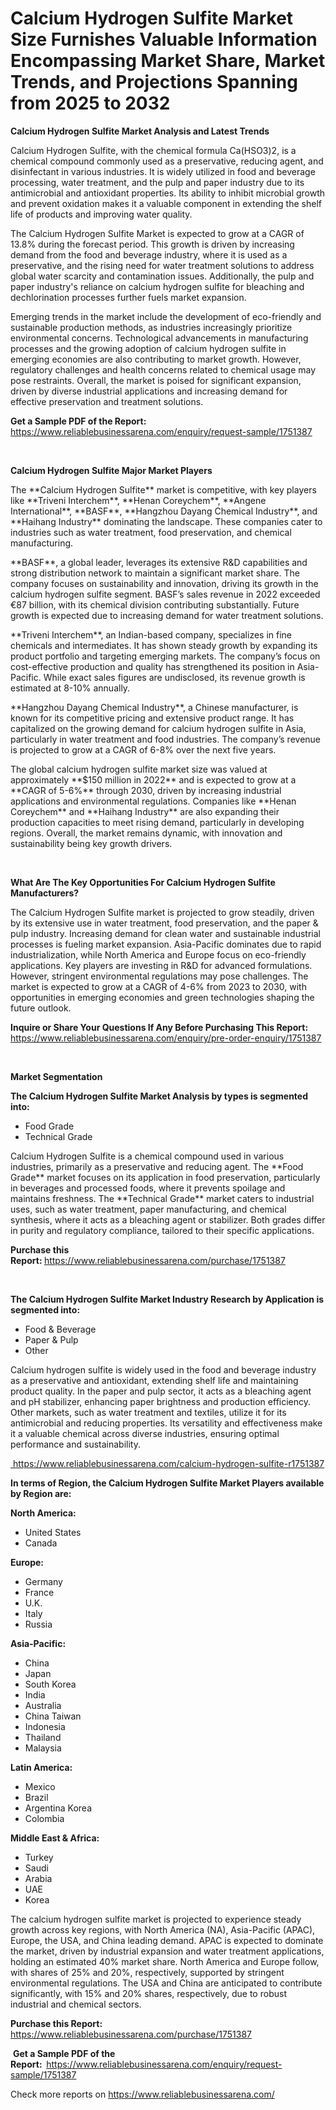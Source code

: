 <p><h1>Calcium Hydrogen Sulfite Market Size Furnishes Valuable Information Encompassing Market Share, Market Trends, and Projections Spanning from 2025 to 2032</h1></p><p><strong>Calcium Hydrogen Sulfite Market Analysis and Latest Trends</strong></p>
<p><p>Calcium Hydrogen Sulfite, with the chemical formula Ca(HSO3)2, is a chemical compound commonly used as a preservative, reducing agent, and disinfectant in various industries. It is widely utilized in food and beverage processing, water treatment, and the pulp and paper industry due to its antimicrobial and antioxidant properties. Its ability to inhibit microbial growth and prevent oxidation makes it a valuable component in extending the shelf life of products and improving water quality.</p><p>The Calcium Hydrogen Sulfite Market is expected to grow at a CAGR of 13.8% during the forecast period. This growth is driven by increasing demand from the food and beverage industry, where it is used as a preservative, and the rising need for water treatment solutions to address global water scarcity and contamination issues. Additionally, the pulp and paper industry's reliance on calcium hydrogen sulfite for bleaching and dechlorination processes further fuels market expansion.</p><p>Emerging trends in the market include the development of eco-friendly and sustainable production methods, as industries increasingly prioritize environmental concerns. Technological advancements in manufacturing processes and the growing adoption of calcium hydrogen sulfite in emerging economies are also contributing to market growth. However, regulatory challenges and health concerns related to chemical usage may pose restraints. Overall, the market is poised for significant expansion, driven by diverse industrial applications and increasing demand for effective preservation and treatment solutions.</p></p>
<p><strong>Get a Sample PDF of the Report:&nbsp;</strong> <a href="https://www.reliablebusinessarena.com/enquiry/request-sample/1751387?utm_campaign=1948&utm_medium=2&utm_source=Github&utm_content=ia&utm_term=26012025&utm_id=calcium-hydrogen-sulfite">https://www.reliablebusinessarena.com/enquiry/request-sample/1751387</a></p>
<p>&nbsp;</p>
<p><strong>Calcium Hydrogen Sulfite Major Market Players</strong></p>
<p><p>The **Calcium Hydrogen Sulfite** market is competitive, with key players like **Triveni Interchem**, **Henan Coreychem**, **Angene International**, **BASF**, **Hangzhou Dayang Chemical Industry**, and **Haihang Industry** dominating the landscape. These companies cater to industries such as water treatment, food preservation, and chemical manufacturing.</p><p>**BASF**, a global leader, leverages its extensive R&D capabilities and strong distribution network to maintain a significant market share. The company focuses on sustainability and innovation, driving its growth in the calcium hydrogen sulfite segment. BASF’s sales revenue in 2022 exceeded €87 billion, with its chemical division contributing substantially. Future growth is expected due to increasing demand for water treatment solutions.</p><p>**Triveni Interchem**, an Indian-based company, specializes in fine chemicals and intermediates. It has shown steady growth by expanding its product portfolio and targeting emerging markets. The company’s focus on cost-effective production and quality has strengthened its position in Asia-Pacific. While exact sales figures are undisclosed, its revenue growth is estimated at 8-10% annually.</p><p>**Hangzhou Dayang Chemical Industry**, a Chinese manufacturer, is known for its competitive pricing and extensive product range. It has capitalized on the growing demand for calcium hydrogen sulfite in Asia, particularly in water treatment and food industries. The company’s revenue is projected to grow at a CAGR of 6-8% over the next five years.</p><p>The global calcium hydrogen sulfite market size was valued at approximately **$150 million in 2022** and is expected to grow at a **CAGR of 5-6%** through 2030, driven by increasing industrial applications and environmental regulations. Companies like **Henan Coreychem** and **Haihang Industry** are also expanding their production capacities to meet rising demand, particularly in developing regions. Overall, the market remains dynamic, with innovation and sustainability being key growth drivers.</p></p>
<p>&nbsp;</p>
<p><strong>What Are The Key Opportunities For Calcium Hydrogen Sulfite Manufacturers?</strong></p>
<p><p>The Calcium Hydrogen Sulfite market is projected to grow steadily, driven by its extensive use in water treatment, food preservation, and the paper & pulp industry. Increasing demand for clean water and sustainable industrial processes is fueling market expansion. Asia-Pacific dominates due to rapid industrialization, while North America and Europe focus on eco-friendly applications. Key players are investing in R&D for advanced formulations. However, stringent environmental regulations may pose challenges. The market is expected to grow at a CAGR of 4-6% from 2023 to 2030, with opportunities in emerging economies and green technologies shaping the future outlook.</p></p>
<p><strong>Inquire or Share Your Questions If Any Before Purchasing This Report:</strong> <a href="https://www.reliablebusinessarena.com/enquiry/pre-order-enquiry/1751387?utm_campaign=1948&utm_medium=2&utm_source=Github&utm_content=ia&utm_term=26012025&utm_id=calcium-hydrogen-sulfite">https://www.reliablebusinessarena.com/enquiry/pre-order-enquiry/1751387</a></p>
<p>&nbsp;</p>
<p><strong>Market Segmentation</strong></p>
<p><strong>The Calcium Hydrogen Sulfite Market Analysis by types is segmented into:</strong></p>
<p><ul><li>Food Grade</li><li>Technical Grade</li></ul></p>
<p><p>Calcium Hydrogen Sulfite is a chemical compound used in various industries, primarily as a preservative and reducing agent. The **Food Grade** market focuses on its application in food preservation, particularly in beverages and processed foods, where it prevents spoilage and maintains freshness. The **Technical Grade** market caters to industrial uses, such as water treatment, paper manufacturing, and chemical synthesis, where it acts as a bleaching agent or stabilizer. Both grades differ in purity and regulatory compliance, tailored to their specific applications.</p></p>
<p><strong>Purchase this Report:&nbsp;</strong><a href="https://www.reliablebusinessarena.com/purchase/1751387?utm_campaign=1948&utm_medium=2&utm_source=Github&utm_content=ia&utm_term=26012025&utm_id=calcium-hydrogen-sulfite">https://www.reliablebusinessarena.com/purchase/1751387</a></p>
<p>&nbsp;</p>
<p><strong>The Calcium Hydrogen Sulfite Market Industry Research by Application is segmented into:</strong></p>
<p><ul><li>Food & Beverage</li><li>Paper & Pulp</li><li>Other</li></ul></p>
<p><p>Calcium hydrogen sulfite is widely used in the food and beverage industry as a preservative and antioxidant, extending shelf life and maintaining product quality. In the paper and pulp sector, it acts as a bleaching agent and pH stabilizer, enhancing paper brightness and production efficiency. Other markets, such as water treatment and textiles, utilize it for its antimicrobial and reducing properties. Its versatility and effectiveness make it a valuable chemical across diverse industries, ensuring optimal performance and sustainability.</p></p>
<p><a href="https://www.reliablebusinessarena.com/calcium-hydrogen-sulfite-r1751387?utm_campaign=1948&utm_medium=2&utm_source=Github&utm_content=ia&utm_term=26012025&utm_id=calcium-hydrogen-sulfite">&nbsp;https://www.reliablebusinessarena.com/calcium-hydrogen-sulfite-r1751387</a></p>
<p><strong>In terms of Region, the Calcium Hydrogen Sulfite Market Players available by Region are:</strong></p>
<p>
    <p> <strong> North America: </strong>
        <ul>
            <li>United States</li>
            <li>Canada</li>
        </ul>
        </p> 
    <p> <strong> Europe: </strong>
        <ul>
            <li>Germany</li>
            <li>France</li>
            <li>U.K.</li>
            <li>Italy</li>
            <li>Russia</li>
        </ul>
        </p> 
    <p> <strong> Asia-Pacific: </strong>
        <ul>
            <li>China</li>
            <li>Japan</li>
            <li>South Korea</li>
            <li>India</li>
            <li>Australia</li>
            <li>China Taiwan</li>
            <li>Indonesia</li>
            <li>Thailand</li>
            <li>Malaysia</li>
        </ul>
        </p> 
    <p> <strong> Latin America: </strong>
        <ul>
            <li>Mexico</li>
            <li>Brazil</li>
            <li>Argentina Korea</li>
            <li>Colombia</li>
        </ul>
        </p> 
    <p> <strong> Middle East & Africa: </strong>
        <ul>
            <li>Turkey</li>
            <li>Saudi</li>
            <li>Arabia</li>
            <li>UAE</li>
            <li>Korea</li>
        </ul>
    </p>
    </p>
<p><p>The calcium hydrogen sulfite market is projected to experience steady growth across key regions, with North America (NA), Asia-Pacific (APAC), Europe, the USA, and China leading demand. APAC is expected to dominate the market, driven by industrial expansion and water treatment applications, holding an estimated 40% market share. North America and Europe follow, with shares of 25% and 20%, respectively, supported by stringent environmental regulations. The USA and China are anticipated to contribute significantly, with 15% and 20% shares, respectively, due to robust industrial and chemical sectors.</p></p>
<p><strong>Purchase this Report: </strong><a href="https://www.reliablebusinessarena.com/purchase/1751387?utm_campaign=1948&utm_medium=2&utm_source=Github&utm_content=ia&utm_term=26012025&utm_id=calcium-hydrogen-sulfite">https://www.reliablebusinessarena.com/purchase/1751387</a></p>
<p>&nbsp;<strong>Get a Sample PDF of the Report:&nbsp;&nbsp;</strong><a href="https://www.reliablebusinessarena.com/enquiry/request-sample/1751387?utm_campaign=1948&utm_medium=2&utm_source=Github&utm_content=ia&utm_term=26012025&utm_id=calcium-hydrogen-sulfite">https://www.reliablebusinessarena.com/enquiry/request-sample/1751387</a></p>
<p><strong></strong></p>
<p>Check more reports on <a href="https://www.reliablebusinessarena.com/?utm_campaign=1948&utm_medium=2&utm_source=Github&utm_content=ia&utm_term=26012025&utm_id=calcium-hydrogen-sulfite">https://www.reliablebusinessarena.com/</a></p>